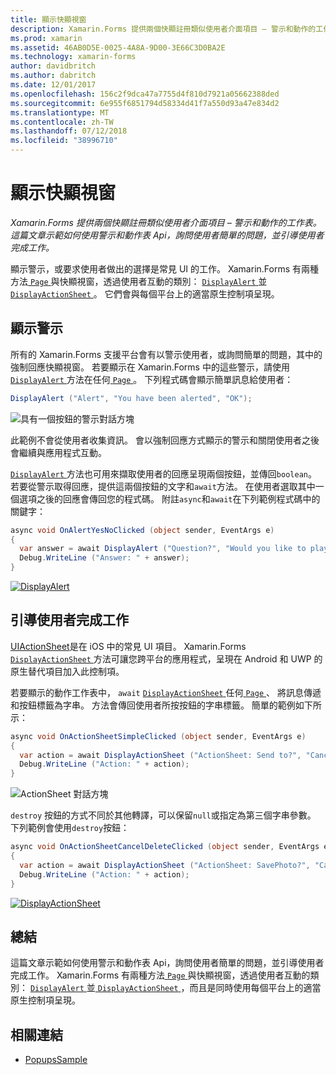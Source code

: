 ```yaml
---
title: 顯示快顯視窗
description: Xamarin.Forms 提供兩個快顯註冊類似使用者介面項目 – 警示和動作的工作表。 這篇文章示範如何使用警示和動作表 Api，詢問使用者簡單的問題，並引導使用者完成工作。
ms.prod: xamarin
ms.assetid: 46AB0D5E-0025-4A8A-9D00-3E66C3D0BA2E
ms.technology: xamarin-forms
author: davidbritch
ms.author: dabritch
ms.date: 12/01/2017
ms.openlocfilehash: 156c2f9dca47a7755d4f810d7921a05662388ded
ms.sourcegitcommit: 6e955f6851794d58334d41f7a550d93a47e834d2
ms.translationtype: MT
ms.contentlocale: zh-TW
ms.lasthandoff: 07/12/2018
ms.locfileid: "38996710"
---
```

# <a name="displaying-pop-ups"></a>顯示快顯視窗

_Xamarin.Forms 提供兩個快顯註冊類似使用者介面項目 – 警示和動作的工作表。這篇文章示範如何使用警示和動作表 Api，詢問使用者簡單的問題，並引導使用者完成工作。_

顯示警示，或要求使用者做出的選擇是常見 UI 的工作。 Xamarin.Forms 有兩種方法[ `Page` ](xref:Xamarin.Forms.Page)與快顯視窗，透過使用者互動的類別： [ `DisplayAlert` ](xref:Xamarin.Forms.Page.DisplayAlert*)並[ `DisplayActionSheet` ](xref:Xamarin.Forms.Page.DisplayActionSheet*)。 它們會與每個平台上的適當原生控制項呈現。

## <a name="displaying-an-alert"></a>顯示警示

所有的 Xamarin.Forms 支援平台會有以警示使用者，或詢問簡單的問題，其中的強制回應快顯視窗。 若要顯示在 Xamarin.Forms 中的這些警示，請使用[ `DisplayAlert` ](xref:Xamarin.Forms.Page.DisplayAlert*)方法在任何[ `Page` ](xref:Xamarin.Forms.Page)。 下列程式碼會顯示簡單訊息給使用者：

```csharp
DisplayAlert ("Alert", "You have been alerted", "OK");
```

![](pop-ups-images/alert.png "具有一個按鈕的警示對話方塊")

此範例不會從使用者收集資訊。 會以強制回應方式顯示的警示和關閉使用者之後會繼續與應用程式互動。

[ `DisplayAlert` ](xref:Xamarin.Forms.Page.DisplayAlert*)方法也可用來擷取使用者的回應呈現兩個按鈕，並傳回`boolean`。 若要從警示取得回應，提供這兩個按鈕的文字和`await`方法。 在使用者選取其中一個選項之後的回應會傳回您的程式碼。 附註`async`和`await`在下列範例程式碼中的關鍵字：

```csharp
async void OnAlertYesNoClicked (object sender, EventArgs e)
{
  var answer = await DisplayAlert ("Question?", "Would you like to play a game", "Yes", "No");
  Debug.WriteLine ("Answer: " + answer);
}
```

[![DisplayAlert](pop-ups-images/alert2-sml.png "警示有兩個按鈕的對話方塊")](pop-ups-images/alert2.png#lightbox "警示有兩個按鈕的對話方塊")

## <a name="guiding-users-through-tasks"></a>引導使用者完成工作

[UIActionSheet](https://developer.apple.com/library/ios/documentation/uikit/reference/uiactionsheet_class/Reference/Reference.html)是在 iOS 中的常見 UI 項目。 Xamarin.Forms [ `DisplayActionSheet` ](xref:Xamarin.Forms.Page.DisplayActionSheet*)方法可讓您跨平台的應用程式，呈現在 Android 和 UWP 的原生替代項目加入此控制項。

若要顯示的動作工作表中， `await` [ `DisplayActionSheet` ](xref:Xamarin.Forms.Page.DisplayActionSheet*)任何[ `Page` ](xref:Xamarin.Forms.Page)、 將訊息傳遞和按鈕標籤為字串。 方法會傳回使用者所按按鈕的字串標籤。 簡單的範例如下所示：

```csharp
async void OnActionSheetSimpleClicked (object sender, EventArgs e)
{
  var action = await DisplayActionSheet ("ActionSheet: Send to?", "Cancel", null, "Email", "Twitter", "Facebook");
  Debug.WriteLine ("Action: " + action);
}
```

![](pop-ups-images/action.png "ActionSheet 對話方塊")

`destroy`  按鈕的方式不同於其他轉譯，可以保留`null`或指定為第三個字串參數。 下列範例會使用`destroy`按鈕：

```csharp
async void OnActionSheetCancelDeleteClicked (object sender, EventArgs e)
{
  var action = await DisplayActionSheet ("ActionSheet: SavePhoto?", "Cancel", "Delete", "Photo Roll", "Email");
  Debug.WriteLine ("Action: " + action);
}
```

[![DisplayActionSheet](pop-ups-images/action2-sml.png "Destroy 按鈕動作的工作表對話方塊")](pop-ups-images/action2.png#lightbox "終結按鈕動作的工作表對話方塊")

## <a name="summary"></a>總結

這篇文章示範如何使用警示和動作表 Api，詢問使用者簡單的問題，並引導使用者完成工作。 Xamarin.Forms 有兩種方法[ `Page` ](xref:Xamarin.Forms.Page)與快顯視窗，透過使用者互動的類別： [ `DisplayAlert` ](xref:Xamarin.Forms.Page.DisplayAlert*)並[ `DisplayActionSheet` ](xref:Xamarin.Forms.Page.DisplayActionSheet*)，而且是同時使用每個平台上的適當原生控制項呈現。



## <a name="related-links"></a>相關連結

- [PopupsSample](https://developer.xamarin.com/samples/xamarin-forms/Navigation/Pop-ups/)
